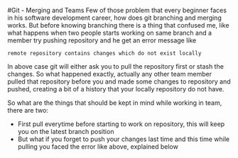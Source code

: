 #Git - Merging and Teams
Few of those problem that every beginner faces in his software development career, how does git branching and merging works. But before knowing branching there is a thing that confused me, like what happens when two people starts working on same branch and a member try pushing repository and he get an error message like

` remote repository contains changes which do not exist locally `

In above case git will either ask you to pull the repository first or stash the changes. So what happened exactly, actually any other team member pulled that repository before you and made some changes to repository and pushed, creating a bit of a history that your locally repository do not have.

So what are the things that should be kept in mind while working in team, there are two:
* First pull everytime before starting to work on repository, this will keep you on the latest branch position
* But what if you forget to push your changes last time and this time while pulling you faced the error like above, explained below
